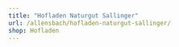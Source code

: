 ```yaml
---
title: "Hofladen Naturgut Sallinger"
url: /allensbach/hofladen-naturgut-sallinger/
shop: Hofladen
---
```


